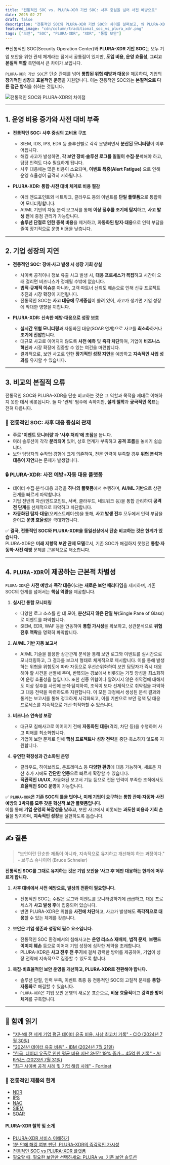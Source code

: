 ```yaml
---
title: "전통적인 SOC vs. PLURA-XDR 기반 SOC: 사후 중심을 넘어 사전 예방으로"
date: 2025-02-27
draft: false
description: "전통적인 SOC와 PLURA-XDR 기반 SOC의 차이를 살펴보고, 왜 PLURA-XDR이 새로운 보안 운영의 표준이 될 수밖에 없는지 알아봅니다."
featured_image: "cdn/column/traditional_soc_vs_plura_xdr.png"
tags: ["보안", "SOC", "PLURA-XDR", "XDR", "통합 보안"]
---
```


⛑️전통적인 SOC(Security Operation Center)와 **PLURA-XDR 기반 SOC**는 모두 기업 보안을 위한 관제 체계라는 점에서 공통점이 있지만, **도입 비용, 운영 효율성, 그리고 본질적 역할** 측면에서 큰 차이가 보입니다.

`PLURA-XDR 기반 SOC`은 단순 관제를 넘어 **통합된 위협 예방과 대응**을 제공하여, 기업의 **장기적인 성장**과 **효율적인 운영**을 지원합니다.
이는 전통적인 SOC와는 **본질적으로 다른 접근 방식**을 취하는 것입니다.

![전통적인 SOC와 PLURA-XDR의 차이점](https://blog.plura.io/cdn/column/traditional_soc_vs_plura_xdr.png)

<!--more-->
---

## 1. **운영 비용 증가와 사전 대비 부족**
- **전통적인 SOC: 사후 중심의 고비용 구조**
  - SIEM, IDS, IPS, EDR 등 솔루션별로 각각 운영되면서 **분산된 모니터링**이 이루어집니다.
  - 해킹 사고가 발생하면, **각 보안 장비·솔루션 로그를 일일이 수집·분석**해야 하고, 담당 인력도 다수 필요하게 됩니다.
  - 사후 대응에는 많은 비용이 소요되며, **이벤트 폭증(Alert Fatigue)** 으로 인해 운영 효율성이 급격히 저하됩니다.

- **PLURA-XDR: 통합·사전 대비 체계로 비용 절감**
  - 여러 엔드포인트와 네트워크, 클라우드 등의 이벤트를 **단일 플랫폼**으로 통합하여 모니터링합니다.
  - AI/ML 기반의 자동 분석 보고서를 통해 **이상 징후를 조기에 탐지**하고, **사고 발생 전**에 중점 관리가 가능합니다.
  - **솔루션 단절로 인한 중복 비용**을 제거하고, **자동화된 탐지·대응**으로 인력 부담을 줄여 장기적으로 운영 비용을 낮춥니다.

---

## 2. **기업 성장의 지연**
- **전통적인 SOC: 장애·사고 발생 시 성장 기회 상실**
  - 사이버 공격이나 정보 유출 사고 발생 시, **대응 프로세스가 복잡**하고 시간이 오래 걸리면 비즈니스가 정체될 수밖에 없습니다.
  - **법적·규제적 이슈**뿐 아니라, 고객·파트너 신뢰도 훼손으로 인해 신규 프로젝트 추진과 시장 확장이 지연됩니다.
  - 전통적인 SOC는 **사고 대응에 무게중심**이 쏠려 있어, 사고가 생기면 기업 성장에 막대한 영향을 끼칩니다.

- **PLURA-XDR: 신속한 예방·대응으로 성장 보호**
  - **실시간 위협 모니터링**과 자동화된 대응(SOAR 연계)으로 사고를 **최소화**하거나 **조기에 진압**합니다.
  - 대규모 사고로 이어지지 않도록 **사전 예측** 및 **즉각 차단**하여, 기업이 **비즈니스 혁신**과 시장 확장에 집중할 수 있는 여건을 마련합니다.
  - 결과적으로, 보안 사고로 인한 **장기적인 성장 지연**을 예방하고 **지속적인 사업 성과**를 유지할 수 있습니다.

---

## 3. **비교의 본질적 오류**

전통적인 SOC와 PLURA-XDR을 단순 비교하는 것은 그 역할과 목적을 제대로 이해하지 못한 데서 비롯됩니다. 둘 다 '관제' 범주에 속하지만, **설계 철학**과 **궁극적인 목표**는 전혀 다릅니다.

### 🏢 **전통적인 SOC: 사후 대응 중심의 관제**
- **주로 '이벤트 모니터링'과 '사후 처리'에 초점**을 둡니다.
- 여러 솔루션이 각각 **분리되어** 있어, 상호 연계가 부족하고 **공격 흐름**을 놓치기 쉽습니다.
- 보안 담당자의 수작업·경험에 크게 의존하여, 전문 인력이 부족할 경우 **위협 분석과 대응이 지연**되는 문제가 발생합니다.

### 🔒 **PLURA-XDR: 사전 예방+자동 대응 플랫폼**
- 데이터 수집·분석·대응 과정을 **하나의 플랫폼**에서 수행하며, **AI/ML 기반**으로 상관관계를 빠르게 파악합니다.
- 기업 전반의 자산(엔드포인트, 서버, 클라우드, 네트워크 등)을 통합 관리하여 **공격 전 단계**를 선제적으로 파악하고 차단합니다.
- **자동화된 탐지·대응**(오케스트레이션)을 통해, **사고 발생 전**후 모두에서 인력 부담을 줄이고 **운영 효율성**을 극대화합니다.

✅ **결국, 전통적인 SOC와 PLURA-XDR을 동일선상에서 단순 비교하는 것은 한계가 있습니다.**  
PLURA-XDR은 **미래 지향적 보안 관제 모델**로서, 기존 SOC가 해결하지 못했던 **통합·자동화·사전 예방** 문제를 근본적으로 해소합니다.

---

## 4. **`PLURA-XDR`이 제공하는 근본적 차별성**

`PLURA-XDR`은 **사전 예방**과 **즉각 대응**이라는 **새로운 보안 패러다임**을 제시하며, 기존 SOC의 한계를 넘어서는 **핵심 역량**을 제공합니다.

1. **실시간 통합 모니터링**  
   - 다양한 로그 소스를 한 데 모아, **분산되지 않은 단일 뷰**(Single Pane of Glass)로 이벤트를 파악합니다.  
   - SIEM, EDR, WAF 등을 연동하여 **통합 가시성**을 확보하고, 상관분석으로 **위협 전후 맥락**을 명확히 파악합니다.

2. **AI/ML 기반 자동 보고서**  
   - AI/ML 기술을 활용한 상관관계 분석을 통해 보안 로그와 이벤트를 실시간으로 모니터링하고, 그 결과를 보고서 형태로 체계적으로 제시합니다. 이를 통해 발생하는 위협을 위험도에 따라 자동으로 우선순위화하여 보안 담당자가 즉시 대응해야 할 사건을 선별해 주며, 반복되는 경보에서 비롯되는 거짓 양성을 최소화하여 운영 효율성을 높입니다. 또한 신종 위협이나 알려지지 않은 취약점에 대해서도 이상 징후를 사전에 분석·탐지하여, 조직이 보다 선제적으로 취약점을 파악하고 대응 전략을 마련하도록 지원합니다. 이 모든 과정에서 생성된 분석 결과와 통계는 보고서를 통해 정교하게 시각화되고, 이를 기반으로 보안 정책 및 대응 프로세스를 지속적으로 개선·최적화할 수 있습니다.  

3. **비즈니스 연속성 보장**  
   - 대규모 침해사고로 이어지기 전에 **자동화된 대응**(격리, 차단 등)을 수행하여 사고 피해를 최소화합니다.  
   - 기업이 보안 문제로 인해 **핵심 프로젝트나 성장 전략**을 중단·축소하지 않도록 지원합니다.

4. **유연한 확장성과 간소화된 운영**  
   - 클라우드, 하이브리드, 온프레미스 등 **다양한 환경**에 대응 가능하며, 새로운 자산 추가 시에도 **간단한 연동**으로 빠르게 확장할 수 있습니다.  
   - **직관적인 UI/UX**, 자동화된 보고서 기능 등으로 전문 인력이 부족한 조직에서도 **효율적인 SOC 운영**이 가능합니다.

✅ **`PLURA-XDR`은 기존 SOC의 틀을 벗어나, 미래 기업이 요구하는 통합 관제·자동화·사전 예방의 3박자를 모두 갖춘 혁신적 보안 플랫폼입니다.**  
이를 통해 **기업 운영의 복잡성을 낮추고**, 보안 사고에서 비롯되는 **과도한 비용과 기회 손실**을 방지하며, **지속적인 성장**을 실현하도록 돕습니다.

---

## ✍️ 결론

> "보안이란 단순한 제품이 아니라, 지속적으로 유지하고 개선해야 하는 과정이다." - 브루스 슈나이어 (Bruce Schneier)

**전통적인 SOC를 그대로 유지하는 것은 기업 보안을 ‘사고 후’에만 대응하는 한계에 머무르게 합니다.**  

1. **사후 대비에서 사전 예방으로, 발상의 전환이 필요합니다.**  
   - 전통적인 SOC는 수많은 로그와 이벤트를 모니터링하기에 급급하고, 대응 프로세스가 **사고 발생 후**에 집중되어 있습니다.  
   - 반면 PLURA-XDR은 위협을 **사전에 차단**하고, 사고가 발생해도 **즉각적으로 대응**할 수 있는 체계를 갖춥니다.

2. **보안은 기업 생존과 성장의 필수 요소입니다.**  
   - 전통적인 SOC 환경에서의 침해사고는 **운영 리소스 재배치**, **법적 문제**, **브랜드 이미지 훼손** 등으로 이어져 기업 성장에 심각한 제약을 초래합니다.  
   - PLURA-XDR은 **사고 전후 전 주기**에 걸쳐 강력한 방어를 제공하여, 기업이 성장 전략에 지속적으로 집중할 수 있도록 합니다.

3. **복잡·비효율적인 보안 운영을 개선하고, PLURA-XDR로 전환해야 합니다.**  
   - 솔루션 단절, 인력 부족, 이벤트 폭증 등 전통적인 SOC의 고질적 문제를 **통합·자동화**로 해결할 수 있습니다.  
   - `PLURA-XDR`은 기업 보안 운영의 새로운 표준으로, **비용 효율적**이고 **강력한 방어 체계**를 구축합니다.

---

## 📖 **함께 읽기**  
- ["지난해 전 세계 기업 평균 데이터 유출 비용, 사상 최고치 기록" - CIO (2024년 7월 30일)](https://www.cio.com/article/3537417/%EC%A7%80%EB%82%9C%ED%95%B4-%EC%A0%84-%EC%84%B8%EA%B3%84-%EA%B8%B0%EC%97%85-%ED%8F%89%EA%B7%A0-%EB%8D%B0%EC%9D%B4%ED%84%B0-%EC%9C%A0%EC%B6%9C-%EB%B9%84%EC%9A%A9-%EC%82%AC%EC%83%81-%EC%B5%9C.html)
- ["2024년 데이터 유출 비용" - IBM (2024년 7월 21일)](https://www.ibm.com/kr-ko/reports/data-breach)
- ["한국, 데이터 유출로 인한 평균 비용 지난 3년간 19% 증가... 45억 원 기록" - AI타임스 (2023년 7월 31일)](https://www.aitimes.kr/news/articleView.html?idxno=29379)
- ["최근 사이버 공격 사례 및 기업 해킹 사례" - Fortinet](https://www.fortinet.com/kr/resources/cyberglossary/recent-cyber-attacks)

### 📖 전통적인 제품의 한계
- [NDR](https://blog.plura.io/ko/column/ips_ndr_needed/)
- [IPS](https://blog.plura.io/ko/column/ips_understanding/)
- [NAC](https://blog.plura.io/ko/tech/nac_evaluation/)
- [SIEM](https://blog.plura.io/ko/column/why_siem_always_fails/)
- [SOAR](https://blog.plura.io/ko/column/why_soar_always_fails/)

#### PLURA-XDR 철학 및 소개

- [PLURA-XDR 서비스 이해하기](https://w.plura.io/philosophy/ko/)
- [1분 안에 해킹 여부 판단, PLURA-XDR의 즉각적인 가시성](https://blog.plura.io/ko/respond/1-minute-detection/)
- [전통적인 SOC vs PLURA-XDR 플랫폼](https://blog.plura.io/ko/column/traditional_soc_vs_plura_xdr/)
- [필요할 때, 필요한 보안만 선택하세요: PLURA vs. 기존 보안 솔루션](https://blog.plura.io/ko/column/plura_vs_traditional_security/)
